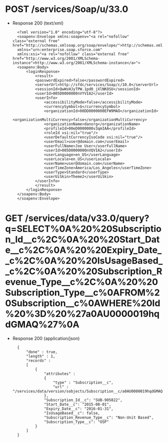 # POST /services/Soap/u/33.0
+ Response 200 (text/xml)

        <?xml version="1.0" encoding="utf-8"?>
        <soapenv:Envelope xmlns:soapenv="<a rel="nofollow" class="external free" href="http://schemas.xmlsoap.org/soap/envelope/">http://schemas.xmlsoap.org/soap/envelope/</a>"
        xmlns="urn:enterprise.soap.sforce.com"
        xmlns:xsi="<a rel="nofollow" class="external free" href="http://www.w3.org/2001/XMLSchema-instance">http://www.w3.org/2001/XMLSchema-instance</a>">
        <soapenv:Body>
            <loginResponse>
                <result>
                <passwordExpired>false</passwordExpired>
                <serverUrl>http://sfdc/services/Soap/c/10.0</serverUrl>
                <sessionId>QwWsHJyTPW.1pd0_jXlNKOSU</sessionId>
                <userId>005D0000000nVYVIA2</userId>
                <userInfo>
                    <accessibilityMode>false</accessibilityMode>
                    <currencySymbol>$</currencySymbol>
                    <organizationId>00DD0000000EFW9MAO</organizationId>
                    <organizationMultiCurrency>false</organizationMultiCurrency>
                    <organizationName>danorg</organizationName>
                    <profileId>00eD0000000v3qmIAA</profileId>
                    <roleId xsi:nil="true"/>
                    <userDefaultCurrencyIsoCode xsi:nil="true"/>
                    <userEmail>user@domain.com</userEmail>
                    <userFullName>Joe User</userFullName>
                    <userId>005D0000000nVQVIA2</userId>
                    <userLanguage>en_US</userLanguage>
                    <userLocale>en_US</userLocale>
                    <userName>user@domain.com</userName>
                    <userTimeZone>America/Los_Angeles</userTimeZone>
                    <userType>Standard</userType>
                    <userUiSkin>Theme2</userUiSkin>
                </userInfo>
                </result>
            </loginResponse>
        </soapenv:Body>
        </soapenv:Envelope>

# GET /services/data/v33.0/query?q=SELECT%0A%20%20Subscription_Id__c%2C%0A%20%20Start_Date__c%2C%0A%20%20Expiry_Date__c%2C%0A%20%20IsUsageBased__c%2C%0A%20%20Subscription_Revenue_Type__c%2C%0A%20%20Subscription_Type__c%0AFROM%20Subscription__c%0AWHERE%20Id%20%3D%20%27a0AU0000019hqdGMAQ%27%0A
+ Response 200 (application/json)

        {
            "done" : true,
            "length" : 1,
            "records" : 
            [ 
                {  
                    "attributes" : 
                    {    
                        "type" : "Subscription__c",    
                        "url" : "/services/data/version/sobjects/Subscription__c/a0AU0000019hqdGMAQ"  
                    },  
                    "Subscription_Id__c": "SUB-905822",
                    "Start_Date__c": "2015-08-01",
                    "Expiry_Date__c": "2016-01-31",
                    "IsUsageBased__c": false,
                    "Subscription_Revenue_Type__c": "Non-Unit Based",
                    "Subscription_Type__c": "OSP"                
                }
            ]
        }